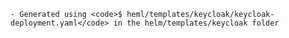     - Generated using <code>$ heml/templates/keycloak/keycloak-deployment.yaml</code> in the helm/templates/keycloak folder